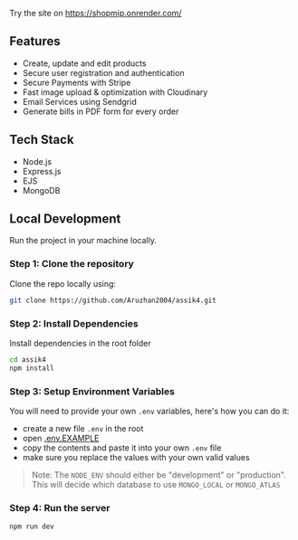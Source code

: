 Try the site on https://shopmip.onrender.com/

## Features

- Create, update and edit products
- Secure user registration and authentication
- Secure Payments with Stripe
- Fast image upload & optimization with Cloudinary
- Email Services using Sendgrid
- Generate bills in PDF form for every order

## Tech Stack

- Node.js
- Express.js
- EJS
- MongoDB

## Local Development

Run the project in your machine locally.

### Step 1: Clone the repository

Clone the repo locally using:

```sh
git clone https://github.com/Aruzhan2004/assik4.git
```

### Step 2: Install Dependencies

Install dependencies in the root folder

```sh
cd assik4
npm install
```

### Step 3: Setup Environment Variables

You will need to provide your own `.env` variables, here's how you can do it:

- create a new file `.env` in the root
- open [.env.EXAMPLE](./.env.EXAMPLE)
- copy the contents and paste it into your own `.env` file
- make sure you replace the values with your own valid values

> Note: The `NODE_ENV` should either be "development" or "production". This will decide which database to use `MONGO_LOCAL` or `MONGO_ATLAS`

### Step 4: Run the server

```sh
npm run dev
```

